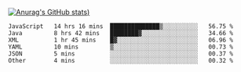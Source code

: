 [![Anurag's GitHub stats](https://github-readme-stats.vercel.app/api?username=Old-Camel&show_icons=true&theme=dark))](https://github.com/anuraghazra/github-readme-stats)
<!--START_SECTION:waka-->

```text
JavaScript   14 hrs 16 mins  ██████████████▒░░░░░░░░░░   56.75 %
Java         8 hrs 42 mins   ████████▓░░░░░░░░░░░░░░░░   34.66 %
XML          1 hr 45 mins    █▓░░░░░░░░░░░░░░░░░░░░░░░   06.96 %
YAML         10 mins         ▒░░░░░░░░░░░░░░░░░░░░░░░░   00.73 %
JSON         5 mins          ░░░░░░░░░░░░░░░░░░░░░░░░░   00.37 %
Other        4 mins          ░░░░░░░░░░░░░░░░░░░░░░░░░   00.32 %
```

<!--END_SECTION:waka-->

